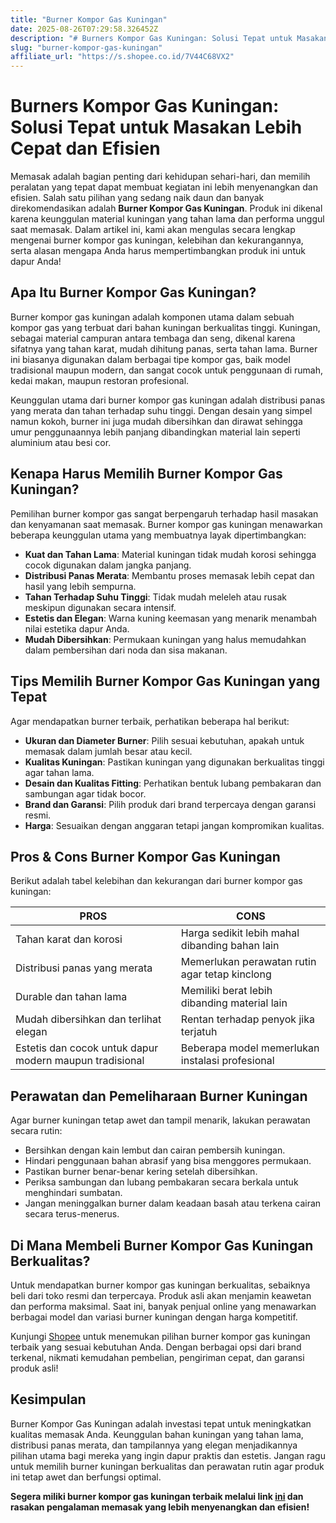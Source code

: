 ```yaml
---
title: "Burner Kompor Gas Kuningan"
date: 2025-08-26T07:29:58.326452Z
description: "# Burners Kompor Gas Kuningan: Solusi Tepat untuk Masakan Lebih Cepat dan Efisien..."
slug: "burner-kompor-gas-kuningan"
affiliate_url: "https://s.shopee.co.id/7V44C68VX2"
---
```

# Burners Kompor Gas Kuningan: Solusi Tepat untuk Masakan Lebih Cepat dan Efisien

Memasak adalah bagian penting dari kehidupan sehari-hari, dan memilih peralatan yang tepat dapat membuat kegiatan ini lebih menyenangkan dan efisien. Salah satu pilihan yang sedang naik daun dan banyak direkomendasikan adalah **Burner Kompor Gas Kuningan**. Produk ini dikenal karena keunggulan material kuningan yang tahan lama dan performa unggul saat memasak. Dalam artikel ini, kami akan mengulas secara lengkap mengenai burner kompor gas kuningan, kelebihan dan kekurangannya, serta alasan mengapa Anda harus mempertimbangkan produk ini untuk dapur Anda!

## Apa Itu Burner Kompor Gas Kuningan?

Burner kompor gas kuningan adalah komponen utama dalam sebuah kompor gas yang terbuat dari bahan kuningan berkualitas tinggi. Kuningan, sebagai material campuran antara tembaga dan seng, dikenal karena sifatnya yang tahan karat, mudah dihitung panas, serta tahan lama. Burner ini biasanya digunakan dalam berbagai tipe kompor gas, baik model tradisional maupun modern, dan sangat cocok untuk penggunaan di rumah, kedai makan, maupun restoran profesional.

Keunggulan utama dari burner kompor gas kuningan adalah distribusi panas yang merata dan tahan terhadap suhu tinggi. Dengan desain yang simpel namun kokoh, burner ini juga mudah dibersihkan dan dirawat sehingga umur penggunaannya lebih panjang dibandingkan material lain seperti aluminium atau besi cor.

## Kenapa Harus Memilih Burner Kompor Gas Kuningan?

Pemilihan burner kompor gas sangat berpengaruh terhadap hasil masakan dan kenyamanan saat memasak. Burner kompor gas kuningan menawarkan beberapa keunggulan utama yang membuatnya layak dipertimbangkan:

- **Kuat dan Tahan Lama**: Material kuningan tidak mudah korosi sehingga cocok digunakan dalam jangka panjang.
- **Distribusi Panas Merata**: Membantu proses memasak lebih cepat dan hasil yang lebih sempurna.
- **Tahan Terhadap Suhu Tinggi**: Tidak mudah meleleh atau rusak meskipun digunakan secara intensif.
- **Estetis dan Elegan**: Warna kuning keemasan yang menarik menambah nilai estetika dapur Anda.
- **Mudah Dibersihkan**: Permukaan kuningan yang halus memudahkan dalam pembersihan dari noda dan sisa makanan.
  
## Tips Memilih Burner Kompor Gas Kuningan yang Tepat

Agar mendapatkan burner terbaik, perhatikan beberapa hal berikut:

- **Ukuran dan Diameter Burner**: Pilih sesuai kebutuhan, apakah untuk memasak dalam jumlah besar atau kecil.
- **Kualitas Kuningan**: Pastikan kuningan yang digunakan berkualitas tinggi agar tahan lama.
- **Desain dan Kualitas Fitting**: Perhatikan bentuk lubang pembakaran dan sambungan agar tidak bocor.
- **Brand dan Garansi**: Pilih produk dari brand terpercaya dengan garansi resmi.
- **Harga**: Sesuaikan dengan anggaran tetapi jangan kompromikan kualitas.

## Pros & Cons Burner Kompor Gas Kuningan

Berikut adalah tabel kelebihan dan kekurangan dari burner kompor gas kuningan:

| **PROS**                                              | **CONS**                                          |
|--------------------------------------------------------|--------------------------------------------------|
| Tahan karat dan korosi                               | Harga sedikit lebih mahal dibanding bahan lain |
| Distribusi panas yang merata                          | Memerlukan perawatan rutin agar tetap kinclong  |
| Durable dan tahan lama                                | Memiliki berat lebih dibanding material lain  |
| Mudah dibersihkan dan terlihat elegan                | Rentan terhadap penyok jika terjatuh           |
| Estetis dan cocok untuk dapur modern maupun tradisional | Beberapa model memerlukan instalasi profesional |

## Perawatan dan Pemeliharaan Burner Kuningan

Agar burner kuningan tetap awet dan tampil menarik, lakukan perawatan secara rutin:

- Bersihkan dengan kain lembut dan cairan pembersih kuningan.
- Hindari penggunaan bahan abrasif yang bisa menggores permukaan.
- Pastikan burner benar-benar kering setelah dibersihkan.
- Periksa sambungan dan lubang pembakaran secara berkala untuk menghindari sumbatan.
- Jangan meninggalkan burner dalam keadaan basah atau terkena cairan secara terus-menerus.

## Di Mana Membeli Burner Kompor Gas Kuningan Berkualitas?

Untuk mendapatkan burner kompor gas kuningan berkualitas, sebaiknya beli dari toko resmi dan terpercaya. Produk asli akan menjamin keawetan dan performa maksimal. Saat ini, banyak penjual online yang menawarkan berbagai model dan variasi burner kuningan dengan harga kompetitif.

Kunjungi [Shopee](https://s.shopee.co.id/7V44C68VX2) untuk menemukan pilihan burner kompor gas kuningan terbaik yang sesuai kebutuhan Anda. Dengan berbagai opsi dari brand terkenal, nikmati kemudahan pembelian, pengiriman cepat, dan garansi produk asli!

## Kesimpulan

Burner Kompor Gas Kuningan adalah investasi tepat untuk meningkatkan kualitas memasak Anda. Keunggulan bahan kuningan yang tahan lama, distribusi panas merata, dan tampilannya yang elegan menjadikannya pilihan utama bagi mereka yang ingin dapur praktis dan estetis. Jangan ragu untuk memilih burner kuningan berkualitas dan perawatan rutin agar produk ini tetap awet dan berfungsi optimal.

**Segera miliki burner kompor gas kuningan terbaik melalui link [ini](https://s.shopee.co.id/7V44C68VX2) dan rasakan pengalaman memasak yang lebih menyenangkan dan efisien!**